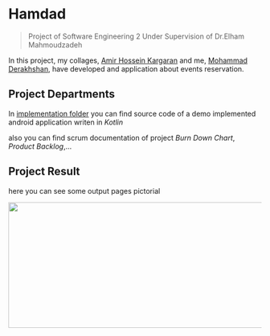 # Hamdad
> Project of Software Engineering 2
Under Supervision of  Dr.Elham Mahmoudzadeh


In this project, my collages, [Amir Hossein Kargaran](https://github.com/kargaranamir) and me, [Mohammad Derakhshan](https://github.com/m-derakhshan), have developed and application about events reservation.


## Project Departments
 In [implementation folder](https://github.com/m-derakhshan/SoftwareEngineering2/tree/main/Implementation/Hamdad) you can find source code of a demo implemented android application writen in *Kotlin*

 also you can find scrum documentation of project *Burn Down Chart*, *Product Backlog*,...
 
 ## Project Result
 here you can see some output pages pictorial
 
 <p align="center">
 <img width="1000" height="250" src="https://uupload.ir/files/cgx_all.jpg">
 </p>
